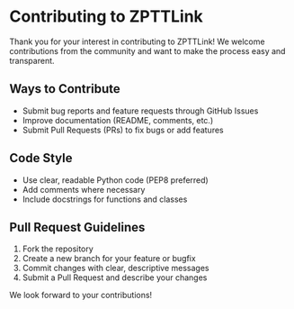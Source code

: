 # Contributing to ZPTTLink

Thank you for your interest in contributing to ZPTTLink! We welcome contributions from the community and want to make the process easy and transparent.

## Ways to Contribute

- Submit bug reports and feature requests through GitHub Issues
- Improve documentation (README, comments, etc.)
- Submit Pull Requests (PRs) to fix bugs or add features

## Code Style

- Use clear, readable Python code (PEP8 preferred)
- Add comments where necessary
- Include docstrings for functions and classes

## Pull Request Guidelines

1. Fork the repository
2. Create a new branch for your feature or bugfix
3. Commit changes with clear, descriptive messages
4. Submit a Pull Request and describe your changes

We look forward to your contributions!